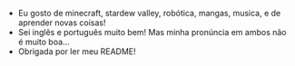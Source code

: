 -  Eu gosto de minecraft, stardew valley, robótica, mangas, musica, e de aprender novas coisas!
-  Sei inglês e português muito bem! Mas minha pronúncia em ambos não é muito boa... 
-  Obrigada por ler meu README!
<!---
M1ssDays/M1ssDays is a ✨ special ✨ repository because its `README.md` (this file) appears on your GitHub profile.
You can click the Preview link to take a look at your changes.
--->
